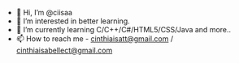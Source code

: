 - 👋 Hi, I’m @ciisaa
- 👀 I’m interested in better learning.
- 🌱 I’m currently learning C/C++/C#/HTML5/CSS/Java and more..
- 📫 How to reach me - cinthiaisatt@gmail.com  /  cinthiaisabellect@gmail.com

<!---
ciisaa/ciisaa is a ✨ special ✨ repository because its `README.md` (this file) appears on your GitHub profile.
You can click the Preview link to take a look at your changes.
--->
